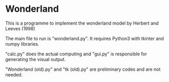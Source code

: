 # Wonderland
This is a programme to implement the wonderland model by Herbert and Leeves (1998)

The main file to run is "wonderland.py".
It requires Python3 with tkinter and numpy libraries.

"calc.py" does the actual computing and "gui.py" is responsible for generating the visual output.

"Wonderland (old).py" and "tk (old).py" are preliminary codes and are not needed.
